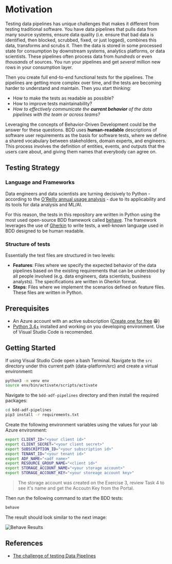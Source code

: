 # Motivation

Testing data pipelines has unique challenges that makes it different from testing traditional software. You have data pipelines that pulls data from many source systems, ensure data quality (i.e. ensure that bad data is identified, then blocked, scrubbed, fixed, or just logged), combines this data, transforms and scrubs it. Then the data is stored in some processed state for consumption by downstream systems, analytics platforms, or data scientists. These pipelines often process data from *hundreds* or even *thousands* of sources. You run your pipelines and get *several* million new rows in your consumption layer.

Then you create full end-to-end functional tests for the pipelines. The pipelines are getting more complex over time, and the tests are becoming harder to understand and maintain. Then you start thinking:

* How to make the tests as readable as possible?
* How to improve tests maintainability?
* *How to effectively communicate the **current behavior** of the data pipelines with the team or across teams?*

Leveraging the concepts of Behavior-Driven Development could be the answer for these questions. BDD uses **human-readable** descriptions of software user requirements as the basis for software tests, where we define a shared vocabulary between stakeholders, domain experts, and engineers. This process involves the definition of entities, events, and outputs that the users care about, and giving them names that everybody can agree on.

## Testing Strategy

### Language and Frameworks

Data engineers and data scientists are turning decisively to Python - according to the [O'Reilly annual usage analysis](https://www.oreilly.com/radar/oreilly-2020-platform-analysis/) - due to its applicability and its tools for data analysis and ML/AI.

For this reason, the tests in this repository are written in Python using the most used open-source BDD framework called [behave](https://github.com/behave/behave). The framework leverages the use of [Gherkin](https://cucumber.io/docs/gherkin/reference/) to write tests, a well-known language used in BDD designed to be human readable.

### Structure of tests

Essentially the test files are structured in two levels:

* **Features**: Files where we specify the expected behavior of the data pipelines based on the existing requirements that can be understood by all people involved (e.g. data engineers, data scientists, business analysts). The specifications are written in Gherkin format.
* **Steps**: Files where we implement the scenarios defined on feature files. These files are written in Python.

## Prerequisites

* An Azure account with an active subscription ([Create one for free](https://azure.microsoft.com/en-us/free/?ref=microsoft.com&utm_source=microsoft.com&utm_medium=docs&utm_campaign=visualstudio) 😁)
* [Python 3.4+](https://www.python.org/downloads/) installed and working on you developing environment. Use of Visual Studio Code is recomended.

## Getting Started

If using Visual Studio Code open a bash Terminal.
Navigate to the `src` directory under this current path (data-platform/src) and create a virtual environment:

```sh
python3 -m venv env
source env/bin/activate/scripts/activate
```

Navigate to the `bdd-adf-pipelines` directory and then install the required packages:

```sh
cd bdd-adf-pipelines
pip3 install -r requirements.txt
```

Create the following environment variables using the values for your lab Azure environment:

```sh
export CLIENT_ID="<your client id>"
export CLIENT_SECRET="<your client secret>"
export SUBSCRIPTION_ID="<your subscription id>"
export TENANT_ID="<your tenant id>"
export ADF_NAME="<adf name>"
export RESOURCE_GROUP_NAME="<client id>"
export STORAGE_ACCOUNT_NAME="<your storage account>"
export STORAGE_ACCOUNT_KEY="<your storeage account key>"
```

>The storage account was created on the Exercise 3, review Task 4 to see it's name and get the Accoutn Key from the Portal.

Then run the following command to start the BDD tests:

```sh
behave
```

The result should look similar to the next image:

![Behave Results](/lab-files/media/behave-results.png)

## References

* [The challenge of testing Data Pipelines](https://medium.com/slalom-build/the-challenge-of-testing-data-pipelines-4450744a84f1)
